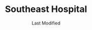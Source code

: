 ---
layout: location-page
date: Last Modified
description: "Local COVID-19 testing is available at Southeast Hospital in Cape Girardeau, Missouri, USA."
permalink: "locations/missouri/cape-girardeau/southeast-hospital/"
tags:
  - locations
  - missouri
title: Southeast Hospital
state: Missouri
stateAbbr: MO
hood: Cape Girardeau
address: 1701 Lacey St
city: Cape Girardeau
zip: 63701
mapUrl: "http://maps.apple.com/?q=Southeast+Hospital&address=1701+Lacey+St,Cape+Girardeau,Missouri,63701"
locationType: Walk-in
phone: 573-519-4983
website: https://www.sehealth.org/patients-and-visitors/covid19-information
onlineBooking: undefined
closed: undefined
closedUpdate: April 14th, 2020
notes: "By appointment only. Requires phone screen."
days: Hours unknown
ctaMessage: Learn more
ctaUrl: "https://www.sehealth.org/patients-and-visitors/covid19-information"
---
